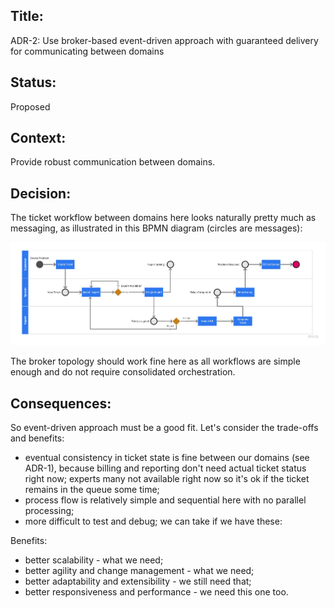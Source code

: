 ## Title: 
ADR-2: Use broker-based event-driven approach with guaranteed delivery for communicating between domains

## Status: 
Proposed

## Context: 
Provide robust communication between domains.

## Decision: 

The ticket workflow between domains here looks naturally pretty much as messaging, as illustrated in this BPMN diagram (circles are messages):

![Ticket workflow](../images/bpmn-ticket-workflow.jpg "Ticket workflow")

The broker topology should work fine here as all workflows are simple enough and do not require consolidated orchestration.


## Consequences: 
So event-driven approach must be a good fit. Let's consider the trade-offs and benefits:

 - eventual consistency in ticket state is fine between our domains (see ADR-1), because billing and reporting don't need actual ticket status right now; experts many not available right now so it's ok if the ticket remains in the queue some time;
 - process flow is relatively simple and sequential here with no parallel processing;
 - more difficult to test and debug; we can take if we have these:

 Benefits:
 - better scalability - what we need;
 - better agility and change management - what we need;
 - better adaptability and extensibility - we still need that;
 - better responsiveness and performance - we need this one too.
